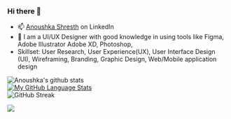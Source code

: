 ### Hi there 👋
- 📫 [Anoushka Shresth](https://www.linkedin.com/in/anoushka-shresth/)  on LinkedIn
- 🌱 I am a UI/UX Designer with good knowledge in using tools like Figma, Adobe Illustrator Adobe XD, Photoshop,
- Skillset: User Research, User Experience(UX), User Interface Design (UI), Wireframing, Branding, Graphic Design, Web/Mobile application design

![Anoushka's github stats](https://github-readme-stats.vercel.app/api?username=Anoushkashresth&show_icons=true&count_private=true&theme=omni) 
<br>
  [![My GitHub Language Stats](https://github-readme-stats.vercel.app/api/top-langs/?username=Anoushkashresth&langs_count=5&theme=omni)]()
  <br>
![GitHub Streak](http://github-readme-streak-stats.herokuapp.com?user=Anoushkashresth&theme=omni)

![](https://komarev.com/ghpvc/?username=Anoushkashresth&color=green)
 
